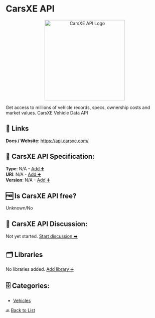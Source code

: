 # CarsXE API
<p align="center">
    <img width="256" src="https://raw.githubusercontent.com/apis-list/apis-list/main/apis/carsxe-api/logo_256x256.png" alt="CarsXE API Logo"/>
</p>
Get access to millions of vehicle records, specs, ownership costs and market values. CarsXE Vehicle Data API

##  🔗 Links
**Docs / Website**: https://api.carsxe.com/

## 🧬 CarsXE API Specification:
**Type**: N/A - [Add ➕](https://github.com/apis-list/apis-list/edit/main/apis/carsxe-api/carsxe-api.yaml)  
**URI**: N/A - [Add ➕](https://github.com/apis-list/apis-list/edit/main/apis/carsxe-api/carsxe-api.yaml)  
**Version**: N/A - [Add ➕](https://github.com/apis-list/apis-list/edit/main/apis/carsxe-api/carsxe-api.yaml)

## 🆓 Is CarsXE API free?
 Unknown/No 

## 💬 CarsXE API Discussion:
Not yet started. [Start discussion ➡️](https://github.com/apis-list/apis-list/discussions/new)

## 🗂️ Libraries

No libraries added. [Add library ➕](https://github.com/apis-list/apis-list/edit/main/apis/carsxe-api/carsxe-api.yaml)    


## 🗄️ Categories:
- [Vehicles](https://github.com/apis-list/apis-list#vehicles-)

🔙  [Back to List](https://github.com/apis-list/apis-list)
